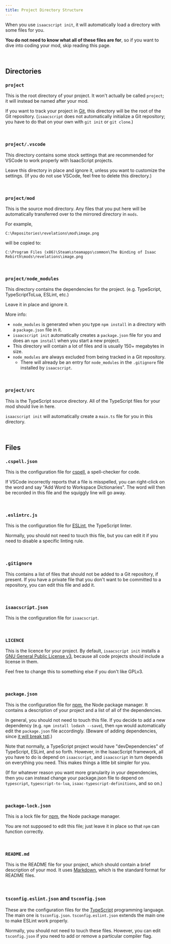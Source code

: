 ```yaml
---
title: Project Directory Structure
---
```


When you use `isaacscript init`, it will automatically load a directory with some files for you.

**You do not need to know what all of these files are for**, so if you want to dive into coding your mod, skip reading this page.

<br />

## Directories

### `project`

This is the root directory of your project. It won't actually be called `project`; it will instead be named after your mod.

If you want to track your project in [Git](https://git-scm.com/), this directory will be the root of the Git repository. (`isaacscript` does not automatically initialize a Git repository; you have to do that on your own with `git init` or `git clone`.)

<br />

### `project/.vscode`

This directory contains some stock settings that are recommended for VSCode to work properly with IsaacScript projects.

Leave this directory in place and ignore it, unless you want to customize the settings. (If you do not use VSCode, feel free to delete this directory.)

<br />

### `project/mod`

This is the source mod directory. Any files that you put here will be automatically transferred over to the mirrored directory in `mods`.

For example,

```batch
C:\Repositories\revelations\mod\image.png
```

will be copied to:

```batch
C:\Program Files (x86)\Steam\steamapps\common\The Binding of Isaac Rebirth\mods\revelations\image.png
```

<br />

### `project/node_modules`

This directory contains the dependencies for the project. (e.g. TypeScript, TypeScriptToLua, ESLint, etc.)

Leave it in place and ignore it.

More info:

- `node_modules` is generated when you type `npm install` in a directory with a `package.json` file in it.
- `isaacscript init` automatically creates a `package.json` file for you and does an `npm install` when you start a new project.
- This directory will contain a lot of files and is usually 150+ megabytes in size.
- `node_modules` are always excluded from being tracked in a Git repository.
  - There will already be an entry for `node_modules` in the `.gitignore` file installed by `isaacscript`.

<br />

### `project/src`

This is the TypeScript source directory. All of the TypeScript files for your mod should live in here.

`isaacscript init` will automatically create a `main.ts` file for you in this directory.

<br />

## Files

### `.cspell.json`

This is the configuration file for [cspell](https://github.com/streetsidesoftware/cspell), a spell-checker for code.

If VSCode incorrectly reports that a file is misspelled, you can right-click on the word and say "Add Word to Workspace Dictionaries". The word will then be recorded in this file and the squiggly line will go away.

<br />

### `.eslintrc.js`

This is the configuration file for [ESLint](https://eslint.org/), the TypeScript linter.

Normally, you should not need to touch this file, but you can edit it if you need to disable a specific linting rule.

<br />

### `.gitignore`

This contains a list of files that should not be added to a Git repository, if present. If you have a private file that you don't want to be committed to a repository, you can edit this file and add it.

<br />

### `isaacscript.json`

This is the configuration file for `isaacscript`.

<br />

### `LICENCE`

This is the licence for your project. By default, `isaacscript init` installs a [GNU General Public License v3](https://www.gnu.org/licenses/gpl-3.0.en.html), because all code projects should include a license in them.

Feel free to change this to something else if you don't like GPLv3.

<br />

### `package.json`

This is the configuration file for [npm](https://www.npmjs.com/), the Node package manager. It contains a description of your project and a list of all of the dependencies.

In general, you should not need to touch this file. If you decide to add a new dependency (e.g. `npm install lodash --save`), then `npm` would automatically edit the `package.json` file accordingly. (Beware of adding dependencies, since [it will break tstl](gotchas.md#npm-dependencies).)

Note that normally, a TypeScript project would have "devDependencies" of TypeScript, ESLint, and so forth. However, in the IsaacScript framework, all you have to do is depend on `isaacscript`, and `isaacscript` in turn depends on everything you need. This makes things a little bit simpler for you.

(If for whatever reason you want more granularity in your dependencies, then you can instead change your package.json file to depend on `typescript`, `typescript-to-lua`, `isaac-typescript-definitions`, and so on.)

<br />

### `package-lock.json`

This is a lock file for [npm](https://www.npmjs.com/), the Node package manager.

You are not supposed to edit this file; just leave it in place so that `npm` can function correctly.

<br />

### `README.md`

This is the README file for your project, which should contain a brief description of your mod. It uses [Markdown](https://guides.github.com/features/mastering-markdown/), which is the standard format for README files.

<br />

### `tsconfig.eslint.json` and `tsconfig.json`

These are the configuration files for the [TypeScript](https://www.typescriptlang.org/) programming language. The main one is `tsconfig.json`. `tsconfig.eslint.json` extends the main one to make ESLint work properly.

Normally, you should not need to touch these files. However, you can edit `tsconfig.json` if you need to add or remove a particular compiler flag.
